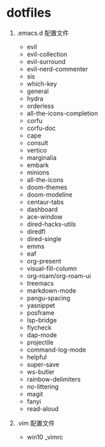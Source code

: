 # dotfiles

1. .emacs.d 配置文件
   - evil
   - evil-collection
   - evil-surround
   - evil-nerd-commenter
   - sis
   - which-key
   - general
   - hydra
   - orderless
   - all-the-icons-completion
   - corfu
   - corfu-doc
   - cape
   - consult
   - vertico
   - marginalia
   - embark
   - minions
   - all-the-icons
   - doom-themes
   - doom-modeline
   - centaur-tabs
   - dashboard
   - ace-window
   - dired-hacks-utils
   - diredfl
   - dired-single
   - emms
   - eaf
   - org-present
   - visual-fill-column
   - org-roam/org-roam-ui
   - treemacs
   - markdown-mode
   - pangu-spacing
   - yasnippet
   - posframe
   - lsp-bridge
   - flycheck
   - dap-mode
   - projectile
   - command-log-mode
   - helpful
   - super-save
   - ws-butler
   - rainbow-delimiters
   - no-littering
   - magit
   - fanyi
   - read-aloud

2. .vim 配置文件
   - win10 _vimrc
